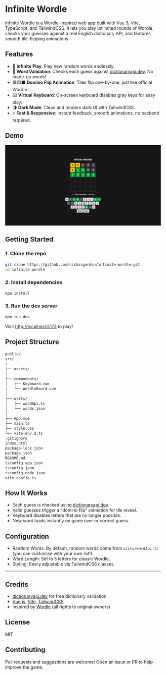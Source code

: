 # Infinite Wordle

Infinite Wordle is a Wordle-inspired web app built with Vue 3, Vite, TypeScript, and TailwindCSS.
It lets you play unlimited rounds of Wordle, checks your guesses against a real English dictionary API, and features smooth tile-flipping animations.

## Features

- 🎲 **Infinite Play**: Play new random words endlessly.
- 🧠 **Word Validation**: Checks each guess against [dictionaryapi.dev](https://dictionaryapi.dev/). No made-up words!
- 🟩🟨⬛ **Domino Flip Animation**: Tiles flip one-by-one, just like official Wordle.
- ⌨️ **Virtual Keyboard**: On-screen keyboard disables gray keys for easy play.
- 🌗 **Dark Mode**: Clean and modern dark UI with TailwindCSS.
- ⚡ **Fast & Responsive**: Instant feedback, smooth animations, no backend required.

## Demo

<!-- Replace with your own screenshot or live link if available -->

![Screenshot of Infinite Wordle](/public/demo.png)

## Getting Started

### 1. **Clone the repo**

```bash
git clone https://github.com/ccchaigordon/infinite-wordle.git
cd infinite-wordle
```

### 2. **Install dependencies**

```bash
npm install
```

### 3. **Run the dev server**

```bash
npm run dev
```

Visit [http://localhost:5173](http://localhost:5173) to play!

## Project Structure

```
public/
src/
│
├── assets/
│
├── components/
│   ├── Keyboard.vue
│   └── WordleBoard.vue
│
├── utils/
│   ├── wordApi.ts
│   └── words.json
│
├── App.vue
├── main.ts
├── style.css
└── vite-env.d.ts
.gitignore
index.html
package-lock.json
package.json
README.md
tsconfig.app.json
tsconfig.json
tsconfig.node.json
vite.config.ts
```

## How It Works

- Each guess is checked using [dictionaryapi.dev](https://dictionaryapi.dev/).
- Valid guesses trigger a "domino flip" animation for tile reveal.
- Keyboard disables letters that are no longer possible.
- New word loads instantly on game over or correct guess.

## Configuration

- Random Words: By default, random words come from `utils/wordApi.ts` (you can customise with your own list!).
- Word Length: Set to 5 letters for classic Wordle.
- Styling: Easily adjustable via TailwindCSS classes.

---

## Credits

- [dictionaryapi.dev](https://dictionaryapi.dev/) for free dictionary validation
- [Vue.js](https://vuejs.org/), [Vite](https://vitejs.dev/), [TailwindCSS](https://tailwindcss.com/)
- Inspired by [Wordle](https://www.nytimes.com/games/wordle/index.html) (all rights to original owners)

## License

MIT

## Contributing

Pull requests and suggestions are welcome!
Open an issue or PR to help improve the game.
